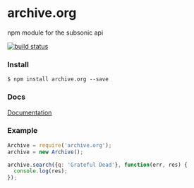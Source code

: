 archive.org
========

npm module for the subsonic api

[![build status](https://secure.travis-ci.org/switz/archive.org.png)](http://travis-ci.org/switz/archive.org)

### Install

```
$ npm install archive.org --save
```

### Docs
[Documentation](http://saewitz.com/subsonic/doc/classes/Archive.html)

### Example

```javascript
Archive = require('archive.org');
archive = new Archive();

archive.search({q: 'Grateful Dead'}, function(err, res) {
  console.log(res);
});
```
